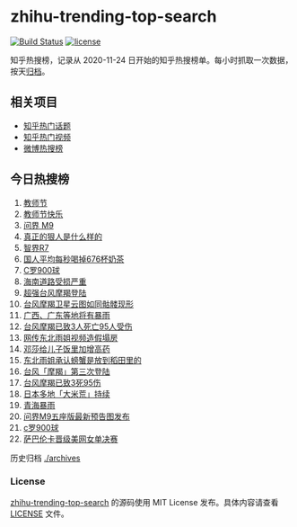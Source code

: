 # zhihu-trending-top-search

[![Build Status](https://github.com/justjavac/zhihu-trending-top-search/workflows/ci/badge.svg?branch=main)](https://github.com/justjavac/zhihu-trending-top-search/actions)
[![license](https://img.shields.io/github/license/justjavac/zhihu-trending-top-search)](https://github.com/justjavac/zhihu-trending-top-search/blob/main/LICENSE)

知乎热搜榜，记录从 2020-11-24 日开始的知乎热搜榜单。每小时抓取一次数据，按天[归档](./archives)。

## 相关项目

- [知乎热门话题](https://github.com/justjavac/zhihu-trending-hot-questions)
- [知乎热门视频](https://github.com/justjavac/zhihu-trending-hot-video)
- [微博热搜榜](https://github.com/justjavac/weibo-trending-hot-search)

## 今日热搜榜

<!-- BEGIN -->
<!-- 最后更新时间 Tue Sep 10 2024 19:07:34 GMT+0800 (China Standard Time) -->

1. [教师节](https://www.zhihu.com/search?q=%E6%95%99%E5%B8%88%E8%8A%82)
1. [教师节快乐](https://www.zhihu.com/search?q=%E6%95%99%E5%B8%88%E8%8A%82%E5%BF%AB%E4%B9%90)
1. [问界 M9](https://www.zhihu.com/search?q=%E9%97%AE%E7%95%8C%20M9)
1. [真正的狠人是什么样的](https://www.zhihu.com/search?q=%E7%9C%9F%E6%AD%A3%E7%9A%84%E7%8B%A0%E4%BA%BA%E6%98%AF%E4%BB%80%E4%B9%88%E6%A0%B7%E7%9A%84)
1. [智界R7](https://www.zhihu.com/search?q=%E6%99%BA%E7%95%8CR7)
1. [国人平均每秒喝掉676杯奶茶](https://www.zhihu.com/search?q=%E5%9B%BD%E4%BA%BA%E5%B9%B3%E5%9D%87%E6%AF%8F%E7%A7%92%E5%96%9D%E6%8E%89676%E6%9D%AF%E5%A5%B6%E8%8C%B6)
1. [C罗900球](https://www.zhihu.com/search?q=C%E7%BD%97900%E7%90%83)
1. [海南道路受损严重](https://www.zhihu.com/search?q=%E6%B5%B7%E5%8D%97%E9%81%93%E8%B7%AF%E5%8F%97%E6%8D%9F%E4%B8%A5%E9%87%8D)
1. [超强台风摩羯登陆](https://www.zhihu.com/search?q=%E8%B6%85%E5%BC%BA%E5%8F%B0%E9%A3%8E%E6%91%A9%E7%BE%AF%E7%99%BB%E9%99%86)
1. [台风摩羯卫星云图如同骷髅现形](https://www.zhihu.com/search?q=%E5%8F%B0%E9%A3%8E%E6%91%A9%E7%BE%AF%E5%8D%AB%E6%98%9F%E4%BA%91%E5%9B%BE%E5%A6%82%E5%90%8C%E9%AA%B7%E9%AB%85%E7%8E%B0%E5%BD%A2)
1. [广西、广东等地将有暴雨](https://www.zhihu.com/search?q=%E5%B9%BF%E8%A5%BF%E3%80%81%E5%B9%BF%E4%B8%9C%E7%AD%89%E5%9C%B0%E5%B0%86%E6%9C%89%E6%9A%B4%E9%9B%A8)
1. [台风摩羯已致3人死亡95人受伤](https://www.zhihu.com/search?q=%E5%8F%B0%E9%A3%8E%E6%91%A9%E7%BE%AF%E5%B7%B2%E8%87%B43%E4%BA%BA%E6%AD%BB%E4%BA%A195%E4%BA%BA%E5%8F%97%E4%BC%A4)
1. [网传东北雨姐视频造假塌房](https://www.zhihu.com/search?q=%E7%BD%91%E4%BC%A0%E4%B8%9C%E5%8C%97%E9%9B%A8%E5%A7%90%E8%A7%86%E9%A2%91%E9%80%A0%E5%81%87%E5%A1%8C%E6%88%BF)
1. [邓莎给儿子饭里加增高药](https://www.zhihu.com/search?q=%E9%82%93%E8%8E%8E%E7%BB%99%E5%84%BF%E5%AD%90%E9%A5%AD%E9%87%8C%E5%8A%A0%E5%A2%9E%E9%AB%98%E8%8D%AF)
1. [东北雨姐承认螃蟹是放到稻田里的](https://www.zhihu.com/search?q=%E4%B8%9C%E5%8C%97%E9%9B%A8%E5%A7%90%E6%89%BF%E8%AE%A4%E8%9E%83%E8%9F%B9%E6%98%AF%E6%94%BE%E5%88%B0%E7%A8%BB%E7%94%B0%E9%87%8C%E7%9A%84)
1. [台风「摩羯」第三次登陆](https://www.zhihu.com/search?q=%E5%8F%B0%E9%A3%8E%E3%80%8C%E6%91%A9%E7%BE%AF%E3%80%8D%E7%AC%AC%E4%B8%89%E6%AC%A1%E7%99%BB%E9%99%86)
1. [台风摩羯已致3死95伤](https://www.zhihu.com/search?q=%E5%8F%B0%E9%A3%8E%E6%91%A9%E7%BE%AF%E5%B7%B2%E8%87%B43%E6%AD%BB95%E4%BC%A4)
1. [日本多地「大米荒」持续](https://www.zhihu.com/search?q=%E6%97%A5%E6%9C%AC%E5%A4%9A%E5%9C%B0%E3%80%8C%E5%A4%A7%E7%B1%B3%E8%8D%92%E3%80%8D%E6%8C%81%E7%BB%AD)
1. [青海暴雨](https://www.zhihu.com/search?q=%E9%9D%92%E6%B5%B7%E6%9A%B4%E9%9B%A8)
1. [问界M9五座版最新预告图发布](https://www.zhihu.com/search?q=%E9%97%AE%E7%95%8CM9%E4%BA%94%E5%BA%A7%E7%89%88%E6%9C%80%E6%96%B0%E9%A2%84%E5%91%8A%E5%9B%BE%E5%8F%91%E5%B8%83)
1. [c罗900球](https://www.zhihu.com/search?q=c%E7%BD%97900%E7%90%83)
1. [萨巴伦卡晋级美网女单决赛](https://www.zhihu.com/search?q=%E8%90%A8%E5%B7%B4%E4%BC%A6%E5%8D%A1%E6%99%8B%E7%BA%A7%E7%BE%8E%E7%BD%91%E5%A5%B3%E5%8D%95%E5%86%B3%E8%B5%9B)

<!-- END -->

历史归档 [./archives](./archives)

### License

[zhihu-trending-top-search](https://github.com/justjavac/zhihu-trending-top-search) 的源码使用 MIT License
发布。具体内容请查看 [LICENSE](./LICENSE) 文件。
